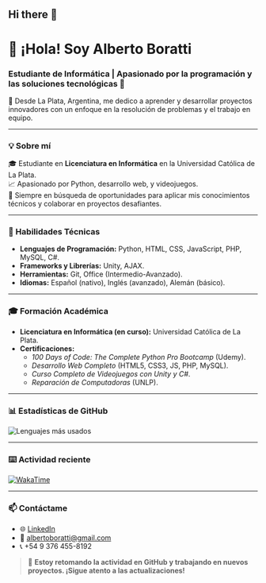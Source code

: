 ## Hi there 👋
# 👋 ¡Hola! Soy Alberto Boratti
### Estudiante de Informática | Apasionado por la programación y las soluciones tecnológicas 🚀  

📍 Desde La Plata, Argentina, me dedico a aprender y desarrollar proyectos innovadores con un enfoque en la resolución de problemas y el trabajo en equipo.

---

### 💡 Sobre mí
🎓 Estudiante en **Licenciatura en Informática** en la Universidad Católica de La Plata.  
📈 Apasionado por Python, desarrollo web, y videojuegos.  
🌟 Siempre en búsqueda de oportunidades para aplicar mis conocimientos técnicos y colaborar en proyectos desafiantes.

---

### 🔧 Habilidades Técnicas
- **Lenguajes de Programación:** Python, HTML, CSS, JavaScript, PHP, MySQL, C#.  
- **Frameworks y Librerías:** Unity, AJAX.  
- **Herramientas:** Git, Office (Intermedio-Avanzado).  
- **Idiomas:** Español (nativo), Inglés (avanzado), Alemán (básico).

---
<!--### 📂 Proyectos Destacados
- **[Generador de Cartas de Presentación](https://github.com/AitoBoratti/carta-presentacion):**  
  Herramienta personalizada en Python para generar cartas laborales adaptadas a cada empresa.  
  ![Demo del proyecto](https://via.placeholder.com/600x300?text=Demo+del+Generador+de+Cartas)

- **[Snake Game](https://github.com/AitoBoratti/snake-game):**  
  Una implementación del clásico juego de la serpiente usando Python y Turtle.  
  ![Snake Game](https://via.placeholder.com/600x300?text=Gameplay+de+Snake)

- **[Portafolio de Ejercicios](https://github.com/AitoBoratti/Python):**  
  Colección de ejercicios resueltos para reforzar conceptos clave en Python.

--- -->
### 🎓 Formación Académica
- **Licenciatura en Informática (en curso):** Universidad Católica de La Plata.  
- **Certificaciones:**  
  - *100 Days of Code: The Complete Python Pro Bootcamp* (Udemy).  
  - *Desarrollo Web Completo* (HTML5, CSS3, JS, PHP, MySQL).  
  - *Curso Completo de Videojuegos con Unity y C#*.  
  - *Reparación de Computadoras* (UNLP).

---

### 📊 Estadísticas de GitHub
![Lenguajes más usados](https://github-readme-stats.vercel.app/api/top-langs/?username=AitoBoratti&layout=compact&theme=radical)
<!--![Estadísticas de GitHub](https://github-readme-stats.vercel.app/api?username=AitoBoratti&show_icons=true&theme=radical)-->

---

### ⌨️ Actividad reciente
[![WakaTime](https://github-readme-stats.vercel.app/api/wakatime?username=AitoBoratti&theme=radical)](https://wakatime.com)

---

### 📫 Contáctame
- 🌐 [LinkedIn](https://www.linkedin.com/in/alberto-a-boratti)  
- 📧 albertoboratti@gmail.com  
- 📞 +54 9 376 455-8192  



> 🌟 **Estoy retomando la actividad en GitHub y trabajando en nuevos proyectos. ¡Sigue atento a las actualizaciones!**
<!--
**AitoBoratti/AitoBoratti** is a ✨ _special_ ✨ repository because its `README.md` (this file) appears on your GitHub profile.

Here are some ideas to get you started:

- 🔭 I’m currently working on ...
- 🌱 I’m currently learning ...
- 👯 I’m looking to collaborate on ...
- 🤔 I’m looking for help with ...
- 💬 Ask me about ...
- 📫 How to reach me: ...
- 😄 Pronouns: ...
- ⚡ Fun fact: ...
-->
